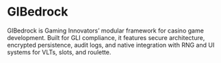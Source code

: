 # GIBedrock
GIBedrock is Gaming Innovators’ modular framework for casino game development. Built for GLI compliance, it features secure architecture, encrypted persistence, audit logs, and native integration with RNG and UI systems for VLTs, slots, and roulette.
